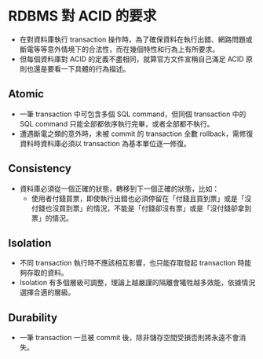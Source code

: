 # RDBMS 對 ACID 的要求
- 在對資料庫執行 transaction 操作時，為了確保資料在執行出錯、網路問題或斷電等等意外情境下的合法性，而在幾個特性和行為上有所要求。
- 但每個資料庫對 ACID 的定義不盡相同，就算官方文件宣稱自己滿足 ACID 原則也還是要看一下具體的行為描述。

## Atomic
- 一筆 transaction 中可包含多個 SQL command，但同個 transaction 中的 SQL command 只能全部都依序執行完畢，或者全部都不執行。
- 遭遇斷電之類的意外時，未被 commit 的 transaction 全數 rollback，需修復資料時資料庫必須以 transaction 為基本單位逐一修復。

## Consistency
- 資料庫必須從一個正確的狀態，轉移到下一個正確的狀態，比如：
  - 使用者付錢買票，即使執行出錯也必須停留在「付錢且買到票」或是「沒付錢也沒買到票」的情況，不能是「付錢卻沒有票」或是「沒付錢卻拿到票」的情況。

## Isolation
- 不同 transaction 執行時不應該相互影響，也只能存取發起 transaction 時能夠存取的資料。
- Isolation 有多個層級可調整，理論上越嚴謹的隔離會犧牲越多效能，依據情況選擇合適的層級。

## Durability
- 一筆 transaction 一旦被 commit 後，除非儲存空間受損否則將永遠不會消失。
